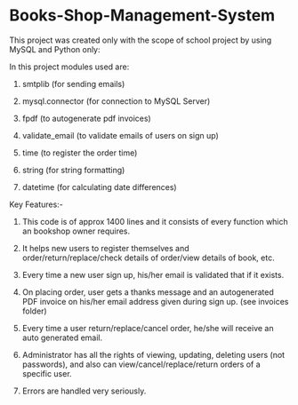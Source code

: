 # Books-Shop-Management-System
This project was created only with the scope of school project by using MySQL and Python only:


In this project modules used are:

1. smtplib (for sending emails)

2. mysql.connector (for connection to MySQL Server)

3. fpdf (to autogenerate pdf invoices)

4. validate_email (to validate emails of users on sign up)

5. time (to register the order time)

6. string (for string formatting)

7. datetime (for calculating date differences)

Key Features:-

1. This code is of approx 1400 lines and it consists of every function which an bookshop owner requires.

2. It helps new users to register themselves and order/return/replace/check details of order/view details of book, etc.

3. Every time a new user sign up, his/her email is validated that if it exists.

4. On placing order, user gets a thanks message and an autogenerated PDF invoice on his/her email address given during sign up. (see invoices folder)

5. Every time a user return/replace/cancel order, he/she will receive an auto generated email.

6. Administrator has all the rights of viewing, updating, deleting users (not passwords), and also can view/cancel/replace/return orders of a specific user.

7. Errors are handled very seriously.
